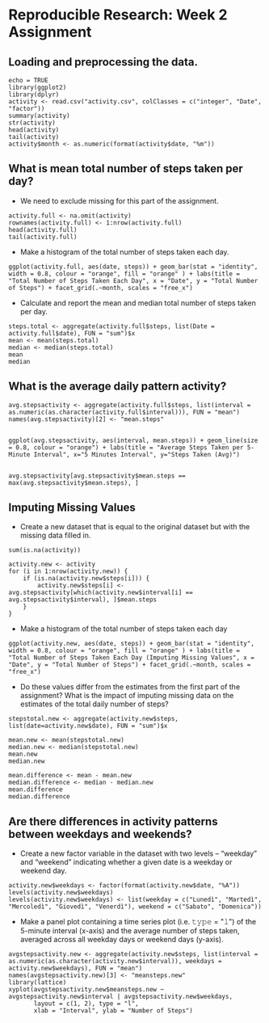 Reproducible Research: Week 2 Assignment
========================================


## Loading and preprocessing the data.


```{r}
echo = TRUE
library(ggplot2)
library(dplyr)
activity <- read.csv("activity.csv", colClasses = c("integer", "Date", "factor"))
summary(activity)
str(activity)
head(activity)
tail(activity)
activity$month <- as.numeric(format(activity$date, "%m"))
```


## What is mean total number of steps taken per day?


* We need to exclude missing for this part of the assignment.


```{r}
activity.full <- na.omit(activity)
rownames(activity.full) <- 1:nrow(activity.full)
head(activity.full)
tail(activity.full)
```


* Make a histogram of the total number of steps taken each day.


```{r}
ggplot(activity.full, aes(date, steps)) + geom_bar(stat = "identity", width = 0.8, colour = "orange", fill = "orange" ) + labs(title = "Total Number of Steps Taken Each Day", x = "Date", y = "Total Number of Steps") + facet_grid(.~month, scales = "free_x")
```


* Calculate and report the mean and median total number of steps taken per day.


```{r}
steps.total <- aggregate(activity.full$steps, list(Date = activity.full$date), FUN = "sum")$x
mean <- mean(steps.total)
median <- median(steps.total)
mean
median
```


## What is the average daily pattern activity?


```{r}
avg.stepsactivity <- aggregate(activity.full$steps, list(interval = as.numeric(as.character(activity.full$interval))), FUN = "mean")
names(avg.stepsactivity)[2] <- "mean.steps"


ggplot(avg.stepsactivity, aes(interval, mean.steps)) + geom_line(size = 0.8, colour = "orange") + labs(title = "Average Steps Taken per 5-Minute Interval", x="5 Minutes Interval", y="Steps Taken (Avg)")


avg.stepsactivity[avg.stepsactivity$mean.steps == max(avg.stepsactivity$mean.steps), ]
```


## Imputing Missing Values


* Create a new dataset that is equal to the original dataset but with the missing data filled in.


```{r}
sum(is.na(activity))

activity.new <- activity
for (i in 1:nrow(activity.new)) {
    if (is.na(activity.new$steps[i])) {
        activity.new$steps[i] <- avg.stepsactivity[which(activity.new$interval[i] == avg.stepsactivity$interval), ]$mean.steps
    }
}
```


* Make a histogram of the total number of steps taken each day


```{r}
ggplot(activity.new, aes(date, steps)) + geom_bar(stat = "identity", width = 0.8, colour = "orange", fill = "orange" ) + labs(title = "Total Number of Steps Taken Each Day (Imputing Missing Values", x = "Date", y = "Total Number of Steps") + facet_grid(.~month, scales = "free_x")
```


* Do these values differ from the estimates from the first part of the assignment? What is the impact of imputing missing data on the estimates of the total daily number of steps?


```{r}
stepstotal.new <- aggregate(activity.new$steps, list(date=activity.new$date), FUN = "sum")$x

mean.new <- mean(stepstotal.new)
median.new <- median(stepstotal.new)
mean.new
median.new

mean.difference <- mean - mean.new
median.difference <- median - median.new
mean.difference
median.difference
```


## Are there differences in activity patterns between weekdays and weekends?


* Create a new factor variable in the dataset with two levels – “weekday” and “weekend” indicating whether a given date is a weekday or weekend day.


```{r}
activity.new$weekdays <- factor(format(activity.new$date, "%A"))
levels(activity.new$weekdays)
levels(activity.new$weekdays) <- list(weekday = c("Lunedì", "Martedì",         "Mercoledì", "Giovedì", "Venerdì"), weekend = c("Sabato", "Domenica"))
```


* Make a panel plot containing a time series plot (i.e. 𝚝𝚢𝚙𝚎 = "𝚕") of the 5-minute interval (x-axis) and the average number of steps taken, averaged across all weekday days or weekend days (y-axis). 


```{r}
avgstepsactivity.new <- aggregate(activity.new$steps, list(interval = as.numeric(as.character(activity.new$interval)), weekdays = activity.new$weekdays), FUN = "mean")
names(avgstepsactivity.new)[3] <- "meansteps.new"
library(lattice)
xyplot(avgstepsactivity.new$meansteps.new ~ avgstepsactivity.new$interval | avgstepsactivity.new$weekdays, 
       layout = c(1, 2), type = "l", 
       xlab = "Interval", ylab = "Number of Steps")
```

